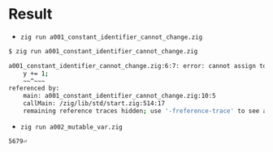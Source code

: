 # Result
- `zig run a001_constant_identifier_cannot_change.zig`

```bash
$ zig run a001_constant_identifier_cannot_change.zig

a001_constant_identifier_cannot_change.zig:6:7: error: cannot assign to constant
    y += 1;
    ~~^~~~
referenced by:
    main: a001_constant_identifier_cannot_change.zig:10:5
    callMain: /zig/lib/std/start.zig:514:17
    remaining reference traces hidden; use '-freference-trace' to see all reference traces

```

- `zig run a002_mutable_var.zig`

```bash
5679⏎

```
